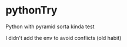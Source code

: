 # pythonTry
Python with pyramid sorta kinda test



I didn't add the env to avoid conflicts (old habit)
